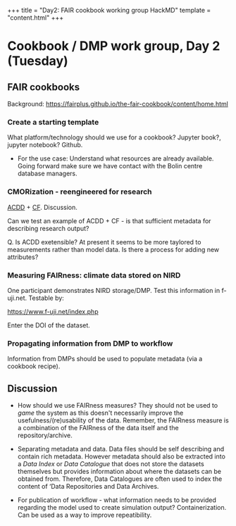 +++
title = "Day2: FAIR cookbook working group HackMD"
template = "content.html"
+++

# Cookbook / DMP work group, Day 2 (Tuesday)


## FAIR cookbooks

Background: https://fairplus.github.io/the-fair-cookbook/content/home.html


### Create a starting template

What platform/technology should we use for a cookbook? Jupyter book?, jupyter notebook? Github. 

- For the use case: Understand what resources are already available. Going forward make sure we have contact with the Bolin centre database managers.



### CMORization - reengineered for research

[ACDD](https://wiki.esipfed.org/Attribute_Convention_for_Data_Discovery_1-3 ) + [CF](https://cfconventions.org/). Discussion.

Can we test an example of ACDD + CF - is that sufficient metadata for describing research output?

Q. Is ACDD exetensible? At present it seems to be more taylored to measurements rather than model data. Is there a process for adding new attributes?


### Measuring FAIRness: climate data stored on NIRD

One participant demonstrates NIRD storage/DMP. Test this information in f-uji.net. Testable by:

https://www.f-uji.net/index.php 

Enter the DOI of the dataset. 


### Propagating information from DMP to workflow

Information from DMPs should be used to populate metadata (via a cookbook recipe).


## Discussion

- How should we use FAIRness measures? They should not be used to *game* the system as this doesn't necessarily improve the usefulness/(re)usability of the data. Remember, the FAIRness measure is a combination of the FAIRness of the data itself and the repository/archive.

- Separating metadata and data. Data files should be self describing and contain rich metadata. However metadata should also be extracted into a *Data Index* or *Data Catalogue* that does not store the datasets themselves but provides information about where the datasets can be obtained from. Therefore, Data Catalogues are often used to index the content of ‘Data Repositories and Data Archives.

- For publication of workflow - what information needs to be provided regarding the model used to create simulation output? Containerization. Can be used as a way to improve repeatibility. 







